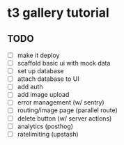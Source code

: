 # t3 gallery tutorial

## TODO

- [ ] make it deploy
- [ ] scaffold basic ui with mock data
- [ ] set up database
- [ ] attach database to UI
- [ ] add auth
- [ ] add image upload
- [ ] error management (w/ sentry)
- [ ] routing/image page (parallel route)
- [ ] delete button (w/ server actions)
- [ ] analytics (posthog)
- [ ] ratelimiting (upstash)